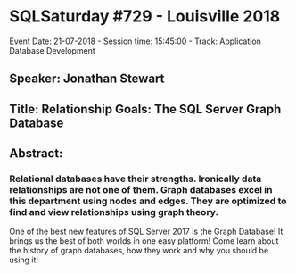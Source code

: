 # SQLSaturday #729 - Louisville 2018
Event Date: 21-07-2018 - Session time: 15:45:00 - Track: Application  Database Development
## Speaker: Jonathan Stewart
## Title: Relationship Goals:  The SQL Server Graph Database
## Abstract:
### Relational databases have their strengths.  Ironically data relationships are not one of them.  Graph databases excel in this department using nodes and edges.  They are optimized to find and view relationships using graph theory.

One of the best new features of SQL Server 2017 is the Graph Database!  It brings us the best of both worlds in one easy platform!  Come learn about the history of graph databases, how they work and why you should be using it!
